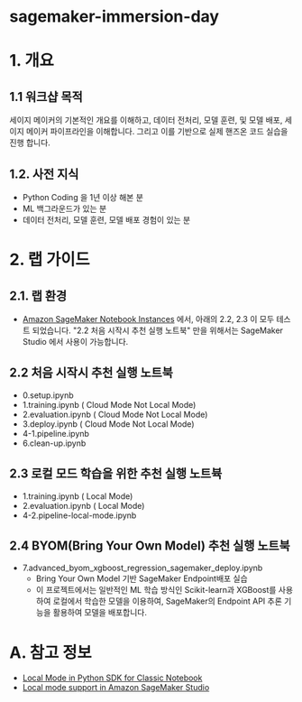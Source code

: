 # sagemaker-immersion-day

# 1. 개요
## 1.1 워크샵 목적

세이지 메이커의 기본적인 개요를 이해하고, 데이터 전처리, 모델 훈련, 및 모델 배포, 세이지 메이커 파이프라인을 이해합니다. 그리고 이를 기반으로 실제 핸즈온 코드 실습을 진행 합니다.


## 1.2. 사전 지식
* Python Coding 을 1년 이상 해본 분
* ML 백그라운드가 있는 분
* 데이터 전처리, 모델 훈련, 모델 배포 경험이 있는 분


# 2. 랩 가이드
## 2.1. 랩 환경
- [Amazon SageMaker Notebook Instances](https://docs.aws.amazon.com/sagemaker/latest/dg/nbi.html) 에서, 아래의 2.2, 2.3 이 모두 테스트 되었습니다. "2.2 처음 시작시 추천 실행 노트북" 만을 위해서는 SageMaker Studio 에서 사용이 가능합니다.

## 2.2 처음 시작시 추천 실행 노트북  
* 0.setup.ipynb 
* 1.training.ipynb ( Cloud Mode Not Local Mode)
* 2.evaluation.ipynb ( Cloud Mode Not Local Mode)
* 3.deploy.ipynb  ( Cloud Mode Not Local Mode)
* 4-1.pipeline.ipynb 
* 6.clean-up.ipynb 


## 2.3 로컬 모드 학습을 위한 추천 실행 노트뷱
* 1.training.ipynb ( Local Mode)
* 2.evaluation.ipynb (  Local Mode)
* 4-2.pipeline-local-mode.ipynb
    
## 2.4 BYOM(Bring Your Own Model) 추천 실행 노트북  
* 7.advanced_byom_xgboost_regression_sagemaker_deploy.ipynb
  * Bring Your Own Model 기반 SageMaker Endpoint배포 실습
  * 이 프로젝트에서는 일반적인 ML 학습 방식인 Scikit-learn과 XGBoost를 사용하여 로컬에서 학습한 모델을 이용하여, SageMaker의 Endpoint API 추론 기능을 활용하여 모델을 배포합니다. 

    
    
# A. 참고 정보
- [Local Mode in Python SDK for Classic Notebook](https://sagemaker.readthedocs.io/en/stable/overview.html#local-mode)
- [Local mode support in Amazon SageMaker Studio](https://docs.aws.amazon.com/sagemaker/latest/dg/studio-updated-local.html)
    


